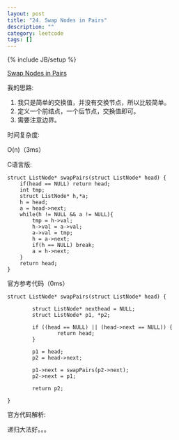 ```yaml
---
layout: post
title: "24. Swap Nodes in Pairs"
description: ""
category: leetcode
tags: []
---
```

{% include JB/setup %}


[Swap Nodes in Pairs](https://leetcode.com/problems/swap-nodes-in-pairs/)

我的思路:

1. 我只是简单的交换值，并没有交换节点，所以比较简单。
2. 定义一个前结点，一个后节点，交换值即可。
3. 需要注意边界。

时间复杂度:

O(n)（3ms）

C语言版:
```
struct ListNode* swapPairs(struct ListNode* head) {
    if(head == NULL) return head;
    int tmp;
    struct ListNode* h,*a;
    h = head;
    a = head->next;
    while(h != NULL && a != NULL){
        tmp = h->val;
        h->val = a->val;
        a->val = tmp;
        h = a->next;
        if(h == NULL) break;
        a = h->next;
    }
    return head;
}
```

官方参考代码（0ms）
```
struct ListNode* swapPairs(struct ListNode* head) {
 
        struct ListNode* nexthead = NULL;
        struct ListNode* p1, *p2;

        if ((head == NULL) || (head->next == NULL)) {
                return head;
        }

        p1 = head;
        p2 = head->next;

        p1->next = swapPairs(p2->next);
        p2->next = p1;

        return p2;
   
}
```
官方代码解析:

递归大法好。。。



